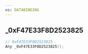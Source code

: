 ```yaml
---
ns: DATABINDING
---
```

## _0xF47E33F8D2523825

```c
// 0xF47E33F8D2523825
Any _0xF47E33F8D2523825();
```

